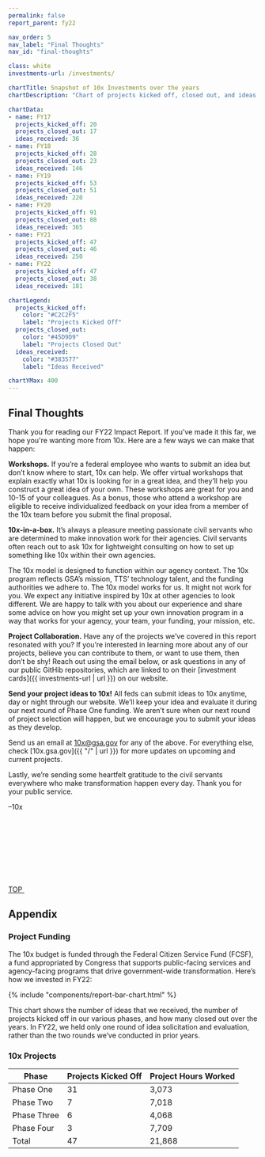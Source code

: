 ```yaml
---
permalink: false
report_parent: fy22

nav_order: 5
nav_label: "Final Thoughts"
nav_id: "final-thoughts"

class: white
investments-url: /investments/

chartTitle: Snapshot of 10x Investments over the years
chartDescription: "Chart of projects kicked off, closed out, and ideas received, by fiscal year from 2017 to 2022"

chartData:
- name: FY17
  projects_kicked_off: 20
  projects_closed_out: 17
  ideas_received: 36
- name: FY18
  projects_kicked_off: 28
  projects_closed_out: 23
  ideas_received: 146
- name: FY19
  projects_kicked_off: 53
  projects_closed_out: 51
  ideas_received: 220
- name: FY20
  projects_kicked_off: 91
  projects_closed_out: 88
  ideas_received: 365
- name: FY21
  projects_kicked_off: 47
  projects_closed_out: 46
  ideas_received: 250
- name: FY22
  projects_kicked_off: 47
  projects_closed_out: 38
  ideas_received: 181

chartLegend:
  projects_kicked_off:
    color: "#C2C2F5"
    label: "Projects Kicked Off" 
  projects_closed_out:
    color: "#45D9D9"
    label: "Projects Closed Out" 
  ideas_received:
    color: "#383577"
    label: "Ideas Received" 

chartYMax: 400
---
```

## Final Thoughts

Thank you for reading our FY22 Impact Report. If you've made it this far, we hope you're wanting more from 10x. Here are a few ways we can make that happen:

**Workshops.** If you’re a federal employee who wants to submit an idea but don’t know where to start, 10x can help. We offer virtual workshops that explain exactly what 10x is looking for in a great idea, and they’ll help you construct a great idea of your own. These workshops are great for you and 10-15 of your colleagues. As a bonus, those who attend a workshop are eligible to receive individualized feedback on your idea from a member of the 10x team before you submit the final proposal.

**10x-in-a-box.** It’s always a pleasure meeting passionate civil servants who are determined to make innovation work for their agencies. Civil servants often reach out to ask 10x for lightweight consulting on how to set up something like 10x within their own agencies.

The 10x model is designed to function within our agency context. The 10x program reflects GSA’s mission, TTS’ technology talent, and the funding authorities we adhere to. The 10x model works for us. It might not work for you. We expect any initiative inspired by 10x at other agencies to look different. We are happy to talk with you about our experience and share some advice on how you might set up your own innovation program in a way that works for your agency, your team, your funding, your mission, etc.

**Project Collaboration.** Have any of the projects we’ve covered in this report resonated with you? If you’re interested in learning more about any of our projects, believe you can contribute to them, or want to use them, then don’t be shy! Reach out using the email below, or ask questions in any of our public GitHib repositories, which are linked to on their [investment cards]({{ investments-url | url }}) on our website.

**Send your project ideas to 10x!** All feds can submit ideas to 10x anytime, day or night through our website. We’ll keep your idea and evaluate it during our next round of Phase One funding. We aren’t sure when our next round of project selection will happen, but we encourage you to submit your ideas as they develop.

Send us an email at 10x@gsa.gov for any of the above. For everything else, check [10x.gsa.gov]({{ "/" | url }}) for more updates on upcoming and current projects.

Lastly, we’re sending some heartfelt gratitude to the civil servants everywhere who make transformation happen every day. Thank you for your public service.

–10x

<div class="top-button-wrapper display-flex margin-top-2">
  <a class="usa-button to-top" href="#top">
    <span class="display-inline-block text-top">TOP </span>
    <svg class="usa-icon" aria-hidden="true" focusable="false" role="img"><use xlink:href="{{'/assets/images/sprite.svg#arrow_upward' | url}}"></use></svg>
  </a>
</div>

<div class="TxBreak TxBreak__accent-green TxBreak__extraWide"></div>

## Appendix

### Project Funding

The 10x budget is funded through the Federal Citizen Service Fund (FCSF), a fund appropriated by Congress that supports public-facing services and agency-facing programs that drive government-wide transformation. Here’s how we invested in FY22:

{% include "components/report-bar-chart.html" %}

This chart shows the number of ideas that we received, the number of projects kicked off in our various phases, and how many closed out over the years. In FY22, we held only one round of idea solicitation and evaluation, rather than the two rounds we’ve conducted in prior years.

<div class="ReportTable">
  <h3 class="ReportTable__heading">10x Projects</h3>

  <table class="usa-table usa-table--borderless">
    <tr>
      <th scope="col">Phase</th>
      <th scope="col">Projects Kicked Off</th>
      <th scope="col">Project Hours Worked</th>
    </tr>
    <tbody>
      <tr>
        <td>Phase One</td>
        <td>31</td>
        <td>3,073</td>
      </tr>
      <tr>
        <td>Phase Two</td>
        <td>7</td>
        <td>7,018</td>
      </tr>
      <tr>
        <td>Phase Three</td>
        <td>6</td>
        <td>4,068</td>
      </tr>
      <tr>
        <td>Phase Four</td>
        <td>3</td>
        <td>7,709</td>
      </tr>
      <tr>
        <td>Total</td>
        <td>47</td>
        <td>21,868</td>
      </tr>
    </tbody>
  </table>
</div>